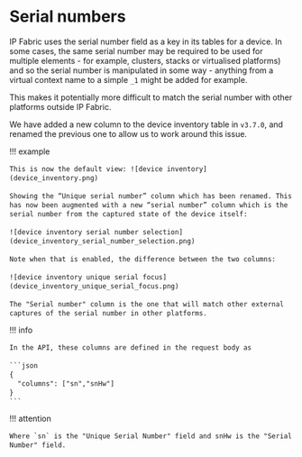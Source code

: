 # Serial numbers

IP Fabric uses the serial number field as a key in its tables for a device. In some cases, the same serial number may be required to be used for multiple elements - for example, clusters, stacks or virtualised platforms) and so the serial number is manipulated in some way - anything from a virtual context name to a simple `_1` might be added for example.

This makes it potentially more difficult to match the serial number with other platforms outside IP Fabric.

We have added a new column to the device inventory table in `v3.7.0`, and renamed the previous one to allow us to work around this issue.

!!! example

    This is now the default view: ![device inventory](device_inventory.png)

    Showing the “Unique serial number” column which has been renamed. This has now been augmented with a new “serial number” column which is the serial number from the captured state of the device itself:

    ![device inventory serial number selection](device_inventory_serial_number_selection.png)

    Note when that is enabled, the difference between the two columns:

    ![device inventory unique serial focus](device_inventory_unique_serial_focus.png)

    The "Serial number" column is the one that will match other external captures of the serial number in other platforms.

!!! info

    In the API, these columns are defined in the request body as

    ```json
    {
      "columns": ["sn","snHw"]
    }
    ```

!!! attention

    Where `sn` is the "Unique Serial Number" field and snHw is the "Serial Number" field.

